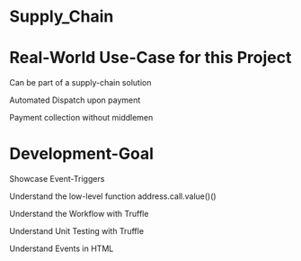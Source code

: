 # Supply_Chain
# Real-World Use-Case for this Project
Can be part of a supply-chain solution

Automated Dispatch upon payment

Payment collection without middlemen

# Development-Goal
Showcase Event-Triggers

Understand the low-level function address.call.value()()

Understand the Workflow with Truffle

Understand Unit Testing with Truffle

Understand Events in HTML

